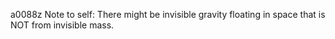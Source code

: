 a0088z
Note to self: There might be invisible gravity floating in space that is NOT from invisible mass. 
